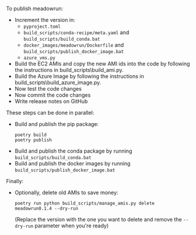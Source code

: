 To publish meadowrun:

- Increment the version in:
  - `pyproject.toml`
  - `build_scripts/conda-recipe/meta.yaml` and `build_scripts/build_conda.bat`
  - `docker_images/meadowrun/Dockerfile` and `build_scripts/publish_docker_image.bat`
  - `azure_vms.py`
- Build the EC2 AMIs and copy the new AMI ids into the code by following the
  instructions in build_scripts\build_ami.py.
- Build the Azure Image by following the instructions in
  build_scripts\build_azure_image.py.
- Now test the code changes
- Now commit the code changes
- Write release notes on GitHub

These steps can be done in parallel:
- Build and publish the pip package:
  ```shell
  poetry build
  poetry publish
  ```
- Build and publish the conda package by running `build_scripts/build_conda.bat`
- Build and publish the docker images by running
  `build_scripts/publish_docker_image.bat`

Finally:
- Optionally, delete old AMIs to save money:
  ```shell
  poetry run python build_scripts/manage_amis.py delete meadowrun0.1.4 --dry-run
  ```
  (Replace the version with the one you want to delete and remove the `--dry-run`
  parameter when you're ready)